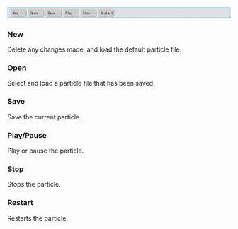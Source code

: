 <img src="pe_image/pe_toolbar.jpg">

### New
Delete any changes made, and load the default particle file.
### Open
Select and load a particle file that has been saved.
### Save
Save the current particle.
### Play/Pause
Play or pause the particle.
### Stop
Stops the particle.
### Restart
Restarts the particle.



